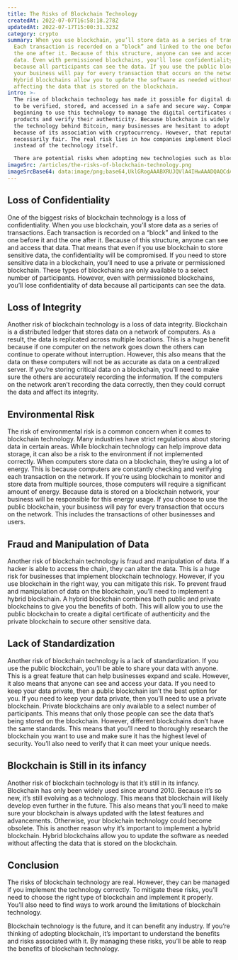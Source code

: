 ```yaml
---
title: The Risks of Blockchain Technology
createdAt: 2022-07-07T16:58:18.278Z
updatedAt: 2022-07-17T15:00:31.323Z
category: crypto
summary: When you use blockchain, you’ll store data as a series of transactions.
  Each transaction is recorded on a “block” and linked to the one before it and
  the one after it. Because of this structure, anyone can see and access that
  data. Even with permissioned blockchains, you'll lose confidentiality of data
  because all participants can see the data. If you use the public blockchain,
  your business will pay for every transaction that occurs on the network.
  Hybrid blockchains allow you to update the software as needed without
  affecting the data that is stored on the blockchain.
intro: >-
  The rise of blockchain technology has made it possible for digital data
  to be verified, stored, and accessed in a safe and secure way. Companies are
  beginning to use this technology to manage the digital certificates of their
  products and verify their authenticity. Because blockchain is widely known as
  the technology behind Bitcoin, many businesses are hesitant to adopt it
  because of its association with cryptocurrency. However, that reputation isn’t
  necessarily fair. The real risk lies in how companies implement blockchain
  instead of the technology itself. 

  There are potential risks when adopting new technologies such as blockchain; however, implementing it correctly can help your business thrive by streamlining processes and reducing costs. This article explains the risks of blockchain technology and how you can mitigate them before implementation.
imageSrc: /articles/the-risks-of-blockchain-technology.png
imageSrcBase64: data:image/png;base64,UklGRogAAABXRUJQVlA4IHwAAADQAQCdASoKAAoAAUAmJaQAAqsAWvXcAAD+/u1/uCAxeiQN1Rwg5N36uBbCjt6a90vaBphu5YV+8EFlf/bxB8oIvH8TnIP1/0+uACH5CkHDjvnIv7/68z7BuVlDQfHOKieTMoFPzt3vYO634f4s20Gry3/lUQUhDRuTKFAA
---
```


## Loss of Confidentiality

One of the biggest risks of blockchain technology is a loss of confidentiality. When you use blockchain, you’ll store data as a series of transactions. Each transaction is recorded on a “block” and linked to the one before it and the one after it. Because of this structure, anyone can see and access that data. That means that even if you use blockchain to store sensitive data, the confidentiality will be compromised.
If you need to store sensitive data in a blockchain, you’ll need to use a private or permissioned blockchain. These types of blockchains are only available to a select number of participants. However, even with permissioned blockchains, you’ll lose confidentiality of data because all participants can see the data.

## Loss of Integrity

Another risk of blockchain technology is a loss of data integrity. Blockchain is a distributed ledger that stores data on a network of computers. As a result, the data is replicated across multiple locations. This is a huge benefit because if one computer on the network goes down the others can continue to operate without interruption. However, this also means that the data on these computers will not be as accurate as data on a centralized server.
If you’re storing critical data on a blockchain, you’ll need to make sure the others are accurately recording the information. If the computers on the network aren’t recording the data correctly, then they could corrupt the data and affect its integrity.

## Environmental Risk

The risk of environmental risk is a common concern when it comes to blockchain technology. Many industries have strict regulations about storing data in certain areas. While blockchain technology can help improve data storage, it can also be a risk to the environment if not implemented correctly.
When computers store data on a blockchain, they’re using a lot of energy. This is because computers are constantly checking and verifying each transaction on the network. If you’re using blockchain to monitor and store data from multiple sources, those computers will require a significant amount of energy.
Because data is stored on a blockchain network, your business will be responsible for this energy usage. If you choose to use the public blockchain, your business will pay for every transaction that occurs on the network. This includes the transactions of other businesses and users.

## Fraud and Manipulation of Data

Another risk of blockchain technology is fraud and manipulation of data. If a hacker is able to access the chain, they can alter the data. This is a huge risk for businesses that implement blockchain technology. However, if you use blockchain in the right way, you can mitigate this risk.
To prevent fraud and manipulation of data on the blockchain, you’ll need to implement a hybrid blockchain. A hybrid blockchain combines both public and private blockchains to give you the benefits of both. This will allow you to use the public blockchain to create a digital certificate of authenticity and the private blockchain to secure other sensitive data.

## Lack of Standardization

Another risk of blockchain technology is a lack of standardization. If you use the public blockchain, you’ll be able to share your data with anyone. This is a great feature that can help businesses expand and scale. However, it also means that anyone can see and access your data. If you need to keep your data private, then a public blockchain isn’t the best option for you.
If you need to keep your data private, then you’ll need to use a private blockchain. Private blockchains are only available to a select number of participants. This means that only those people can see the data that’s being stored on the blockchain.
However, different blockchains don’t have the same standards. This means that you’ll need to thoroughly research the blockchain you want to use and make sure it has the highest level of security. You’ll also need to verify that it can meet your unique needs.

## Blockchain is Still in its infancy

Another risk of blockchain technology is that it’s still in its infancy. Blockchain has only been widely used since around 2010. Because it’s so new, it’s still evolving as a technology. This means that blockchain will likely develop even further in the future.
This also means that you’ll need to make sure your blockchain is always updated with the latest features and advancements. Otherwise, your blockchain technology could become obsolete.
This is another reason why it’s important to implement a hybrid blockchain. Hybrid blockchains allow you to update the software as needed without affecting the data that is stored on the blockchain.

## Conclusion

The risks of blockchain technology are real. However, they can be managed if you implement the technology correctly. To mitigate these risks, you’ll need to choose the right type of blockchain and implement it properly. You’ll also need to find ways to work around the limitations of blockchain technology.

Blockchain technology is the future, and it can benefit any industry. If you’re thinking of adopting blockchain, it’s important to understand the benefits and risks associated with it. By managing these risks, you’ll be able to reap the benefits of blockchain technology.
